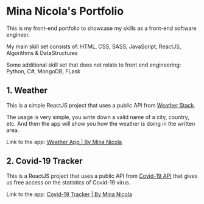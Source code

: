 # Mina Nicola's Portfolio

This is my front-end portfolio to showcase my skills as a front-end software engineer.

My main skill set consists of: HTML, CSS, SASS, JavaScript, ReactJS, Algorithms & DataStructures

Some additional skill set that does not relate to front end engineering: Python, C#, MongoDB, FLask

## 1. Weather

This is a simple ReactJS project that uses a public API from [Weather Stack](https://weatherstack.com/).

The usage is very simple, you write down a valid name of a city, country, etc. And then the app will show you how the weather is doing in the written area.

Link to the app: [Weather App | By Mina Nicola](http://minanicola-weather-app.surge.sh/)


## 2. Covid-19 Tracker

This is a ReactJS project that uses a public API from [Covid-19 API](https://coronavirus-19-api.herokuapp.com/) that gives us free access on the statistics of Covid-19 virus.

Link to the app: [Covid-19 Tracker | By Mina Nicola](https://objective-wing-b52c4e.netlify.app/)
